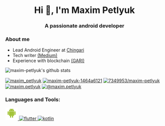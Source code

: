 <h1 align="center">Hi 👋, I'm Maxim Petlyuk</h1>
<h3 align="center">A passionate android developer</h3>

### About me
- Lead Android Engineer at [Chingari](https://chingari.io/)
- Tech writer [(Medium)](https://medium.com/@maxim.petlyuk)
- Experience with blockchain [(GARI)](https://coinmarketcap.com/uk/currencies/gari/)

![maxim-petlyuk's github stats](https://github-readme-stats.vercel.app/api?username=maxim-petlyuk&show_icons=true)

<p align="left">
<a href="https://twitter.com/maxim_petlyuk" target="blank"><img align="center" src="https://raw.githubusercontent.com/rahuldkjain/github-profile-readme-generator/master/src/images/icons/Social/twitter.svg" alt="maxim_petlyuk" height="30" width="40" /></a>
<a href="https://linkedin.com/in/maxim-petlyuk-1464a6121" target="blank"><img align="center" src="https://raw.githubusercontent.com/rahuldkjain/github-profile-readme-generator/master/src/images/icons/Social/linked-in-alt.svg" alt="maxim-petlyuk-1464a6121" height="30" width="40" /></a>
<a href="https://stackoverflow.com/users/7349953/maxim-petlyuk" target="blank"><img align="center" src="https://raw.githubusercontent.com/rahuldkjain/github-profile-readme-generator/master/src/images/icons/Social/stack-overflow.svg" alt="7349953/maxim-petlyuk" height="30" width="40" /></a>
<a href="https://instagram.com/maxim.petlyuk" target="blank"><img align="center" src="https://raw.githubusercontent.com/rahuldkjain/github-profile-readme-generator/master/src/images/icons/Social/instagram.svg" alt="maxim.petlyuk" height="30" width="40" /></a>
<a href="https://medium.com/@maxim.petlyuk" target="blank"><img align="center" src="https://raw.githubusercontent.com/rahuldkjain/github-profile-readme-generator/master/src/images/icons/Social/medium.svg" alt="@maxim.petlyuk" height="30" width="40" /></a>
</p>

<h3 align="left">Languages and Tools:</h3>
<p align="left"> <a href="https://developer.android.com" target="_blank" rel="noreferrer"> <img src="https://raw.githubusercontent.com/devicons/devicon/master/icons/android/android-original-wordmark.svg" alt="android" width="40" height="40"/> </a> <a href="https://flutter.dev" target="_blank" rel="noreferrer"> <img src="https://www.vectorlogo.zone/logos/flutterio/flutterio-icon.svg" alt="flutter" width="40" height="40"/> </a> <a href="https://kotlinlang.org" target="_blank" rel="noreferrer"> <img src="https://www.vectorlogo.zone/logos/kotlinlang/kotlinlang-icon.svg" alt="kotlin" width="40" height="40"/> </a> </p>

